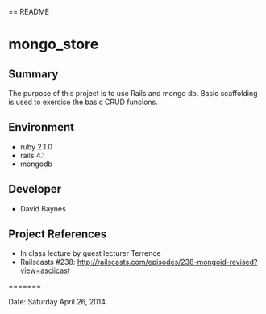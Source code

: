 == README

# mongo_store

## Summary
The purpose of this project is to use Rails and mongo db. Basic scaffolding is used to exercise the basic CRUD funcions.

## Environment
- ruby 2.1.0
- rails 4.1
- mongodb

## Developer
- David Baynes

## Project References
 -  In class lecture by guest lecturer Terrence 
 -	Railscasts #238: http://railscasts.com/episodes/238-mongoid-revised?view=asciicast
 
=======

Date: Saturday April 26, 2014
